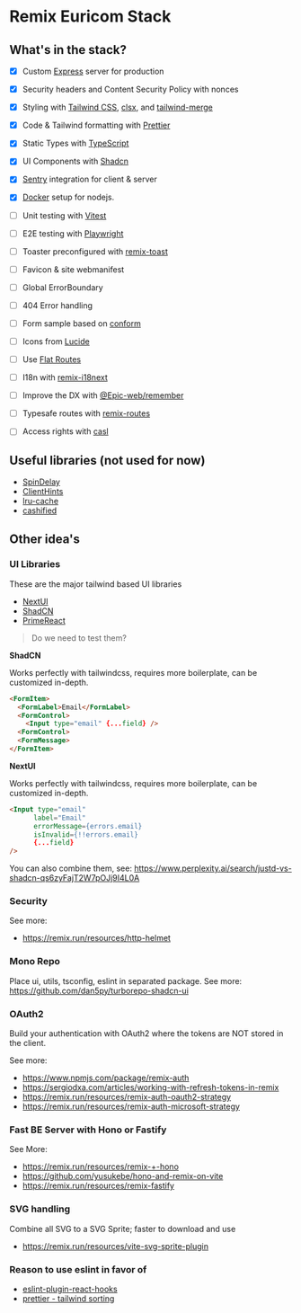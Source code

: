 # Remix Euricom Stack

## What's in the stack?

- [x] Custom [Express](https://expressjs.com/) server for production
- [x] Security headers and Content Security Policy with nonces
- [x] Styling with [Tailwind CSS](https://tailwindcss.com/), [clsx](https://www.npmjs.com/package/clsx), and
      [tailwind-merge](https://www.npmjs.com/package/tailwind-merge)
- [x] Code & Tailwind formatting with [Prettier](https://prettier.io/)
- [x] Static Types with [TypeScript](https://typescriptlang.org/)
- [x] UI Components with [Shadcn](https://ui.shadcn.com/)
- [x] [Sentry](https://sentry.io/) integration for client & server
- [x] [Docker](https://docs.docker.com/engine/install) setup for nodejs.
- [ ] Unit testing with [Vitest](https://vitest.dev/)
- [ ] E2E testing with [Playwright](https://playwright.dev/)
- [ ] Toaster preconfigured with [remix-toast](https://remix.run/resources/remix-toast)
- [ ] Favicon & site webmanifest
- [ ] Global ErrorBoundary
- [ ] 404 Error handling
- [ ] Form sample based on [conform](https://github.com/edmundhung/conform)
- [ ] Icons from [Lucide](https://lucide.dev/icons/)
- [ ] Use [Flat Routes](https://github.com/kiliman/remix-flat-routes)
- [ ] I18n with [remix-i18next](https://www.npmjs.com/package/remix-i18next)
- [ ] Improve the DX with [@Epic-web/remember](https://remix.run/resources/@epic-web/remember)
- [ ] Typesafe routes with [remix-routes](https://github.com/yesmeck/remix-routes)
- [ ] Access rights with [casl](https://casl.js.org/v6/en/)


## Useful libraries (not used for now)

- [SpinDelay](https://github.com/smeijer/spin-delay)
- [ClientHints](https://github.com/epicweb-dev/client-hints)
- [lru-cache](https://www.npmjs.com/package/lru-cache)
- [cashified](https://github.com/epicweb-dev/cachified)
  

## Other idea's

### UI Libraries

These are the major tailwind based UI libraries

* [NextUI](https://nextui.org/)
* [ShadCN](https://ui.shadcn.com/)
* [PrimeReact](https://primereact.org/)

> Do we need to test them?

**ShadCN**

Works perfectly with tailwindcss, requires more boilerplate, can be customized in-depth.

```html
<FormItem>
  <FormLabel>Email</FormLabel>
  <FormControl>
    <Input type="email" {...field} />
  <FormControl>
  <FormMessage>
</FormItem>
```

**NextUI**

Works perfectly with tailwindcss, requires more boilerplate, can be customized in-depth.

```html
<Input type="email"
      label="Email" 
      errorMessage={errors.email} 
      isInvalid={!!errors.email}
      {...field}
/>
```

You can also combine them, see: https://www.perplexity.ai/search/justd-vs-shadcn-qs6zyFajT2W7pOJj9I4L0A

### Security

See more:
* https://remix.run/resources/http-helmet

### Mono Repo

Place ui, utils, tsconfig, eslint in separated package.
See more: https://github.com/dan5py/turborepo-shadcn-ui

### OAuth2

Build your authentication with OAuth2 where the tokens are NOT stored 
in the client. 

See more: 
* https://www.npmjs.com/package/remix-auth
* https://sergiodxa.com/articles/working-with-refresh-tokens-in-remix
* https://remix.run/resources/remix-auth-oauth2-strategy
* https://remix.run/resources/remix-auth-microsoft-strategy
  
### Fast BE Server with Hono or Fastify

See More: 
* https://remix.run/resources/remix-+-hono
* https://github.com/yusukebe/hono-and-remix-on-vite
* https://remix.run/resources/remix-fastify
  
### SVG handling

Combine all SVG to a SVG Sprite; faster to download and use

* https://remix.run/resources/vite-svg-sprite-plugin

### Reason to use eslint in favor of 

* [eslint-plugin-react-hooks](https://www.npmjs.com/package/eslint-plugin-react-hooks)
* [prettier - tailwind sorting](https://tailwindcss.com/blog/automatic-class-sorting-with-prettier) 
